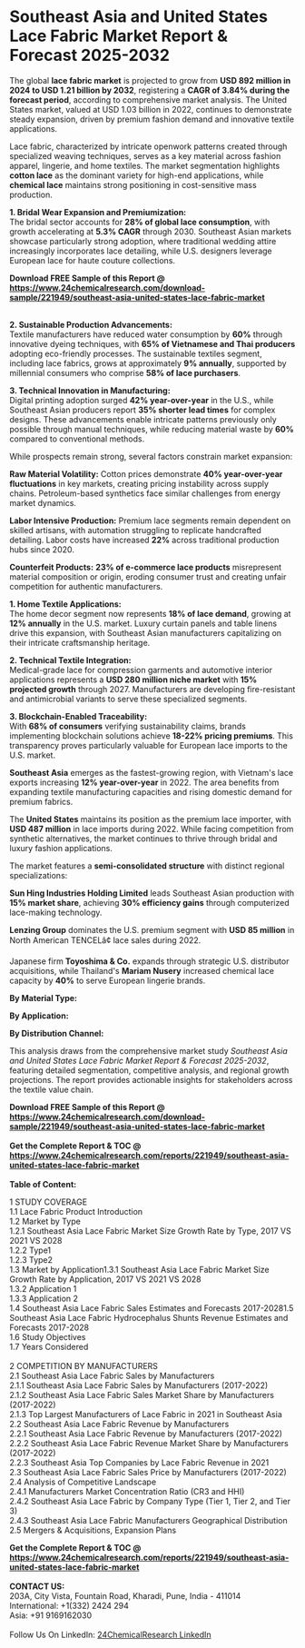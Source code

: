 <h1>Southeast Asia and United States Lace Fabric Market Report &amp; Forecast 2025-2032</h1><p>The global <strong>lace fabric market</strong> is projected to grow from <strong>USD 892 million in 2024 to USD 1.21 billion by 2032</strong>, registering a <strong>CAGR of 3.84% during the forecast period</strong>, according to comprehensive market analysis. The United States market, valued at USD 1.03 billion in 2022, continues to demonstrate steady expansion, driven by premium fashion demand and innovative textile applications.</p><p>Lace fabric, characterized by intricate openwork patterns created through specialized weaving techniques, serves as a key material across fashion apparel, lingerie, and home textiles. The market segmentation highlights <strong>cotton lace</strong> as the dominant variety for high-end applications, while <strong>chemical lace</strong> maintains strong positioning in cost-sensitive mass production.</p><p><strong>1. Bridal Wear Expansion and Premiumization:</strong><br>
The bridal sector accounts for <strong>28% of global lace consumption</strong>, with growth accelerating at <strong>5.3% CAGR</strong> through 2030. Southeast Asian markets showcase particularly strong adoption, where traditional wedding attire increasingly incorporates lace detailing, while U.S. designers leverage European lace for haute couture collections.</p><div><b>Download FREE Sample of this Report @ 
            <a href="https://www.24chemicalresearch.com/download-sample/221949/southeast-asia-united-states-lace-fabric-market">
            https://www.24chemicalresearch.com/download-sample/221949/southeast-asia-united-states-lace-fabric-market</a></b></div><br><p><strong>2. Sustainable Production Advancements:</strong><br>
Textile manufacturers have reduced water consumption by <strong>60%</strong> through innovative dyeing techniques, with <strong>65% of Vietnamese and Thai producers</strong> adopting eco-friendly processes. The sustainable textiles segment, including lace fabrics, grows at approximately <strong>9% annually</strong>, supported by millennial consumers who comprise <strong>58% of lace purchasers</strong>.</p><p><strong>3. Technical Innovation in Manufacturing:</strong><br>
Digital printing adoption surged <strong>42% year-over-year</strong> in the U.S., while Southeast Asian producers report <strong>35% shorter lead times</strong> for complex designs. These advancements enable intricate patterns previously only possible through manual techniques, while reducing material waste by <strong>60%</strong> compared to conventional methods.</p><p>While prospects remain strong, several factors constrain market expansion:</p><p><strong>Raw Material Volatility:</strong> Cotton prices demonstrate <strong>40% year-over-year fluctuations</strong> in key markets, creating pricing instability across supply chains. Petroleum-based synthetics face similar challenges from energy market dynamics.</p><p><strong>Labor Intensive Production:</strong> Premium lace segments remain dependent on skilled artisans, with automation struggling to replicate handcrafted detailing. Labor costs have increased <strong>22%</strong> across traditional production hubs since 2020.</p><p><strong>Counterfeit Products:</strong> <strong>23% of e-commerce lace products</strong> misrepresent material composition or origin, eroding consumer trust and creating unfair competition for authentic manufacturers.</p><p><strong>1. Home Textile Applications:</strong><br>
The home decor segment now represents <strong>18% of lace demand</strong>, growing at <strong>12% annually</strong> in the U.S. market. Luxury curtain panels and table linens drive this expansion, with Southeast Asian manufacturers capitalizing on their intricate craftsmanship heritage.</p><p><strong>2. Technical Textile Integration:</strong><br>
Medical-grade lace for compression garments and automotive interior applications represents a <strong>USD 280 million niche market</strong> with <strong>15% projected growth</strong> through 2027. Manufacturers are developing fire-resistant and antimicrobial variants to serve these specialized segments.</p><p><strong>3. Blockchain-Enabled Traceability:</strong><br>
With <strong>68% of consumers</strong> verifying sustainability claims, brands implementing blockchain solutions achieve <strong>18-22% pricing premiums</strong>. This transparency proves particularly valuable for European lace imports to the U.S. market.</p><p><strong>Southeast Asia</strong> emerges as the fastest-growing region, with Vietnam's lace exports increasing <strong>12% year-over-year</strong> in 2022. The area benefits from expanding textile manufacturing capacities and rising domestic demand for premium fabrics.</p><p>The <strong>United States</strong> maintains its position as the premium lace importer, with <strong>USD 487 million</strong> in lace imports during 2022. While facing competition from synthetic alternatives, the market continues to thrive through bridal and luxury fashion applications.</p><p>The market features a <strong>semi-consolidated structure</strong> with distinct regional specializations:</p><p><strong>Sun Hing Industries Holding Limited</strong> leads Southeast Asian production with <strong>15% market share</strong>, achieving <strong>30% efficiency gains</strong> through computerized lace-making technology.</p><p><strong>Lenzing Group</strong> dominates the U.S. premium segment with <strong>USD 85 million</strong> in North American TENCELâ¢ lace sales during 2022.</p><p>Japanese firm <strong>Toyoshima &amp; Co.</strong> expands through strategic U.S. distributor acquisitions, while Thailand's <strong>Mariam Nusery</strong> increased chemical lace capacity by <strong>40%</strong> to serve European lingerie brands.</p><p><strong>By Material Type:</strong></p><p><strong>By Application:</strong></p><p><strong>By Distribution Channel:</strong></p><p>This analysis draws from the comprehensive market study <em>Southeast Asia and United States Lace Fabric Market Report &amp; Forecast 2025-2032</em>, featuring detailed segmentation, competitive analysis, and regional growth projections. The report provides actionable insights for stakeholders across the textile value chain.</p><div><b>Download FREE Sample of this Report @ 
            <a href="https://www.24chemicalresearch.com/download-sample/221949/southeast-asia-united-states-lace-fabric-market">
            https://www.24chemicalresearch.com/download-sample/221949/southeast-asia-united-states-lace-fabric-market</a></b></div><br><div><b>Get the Complete Report & TOC @ 
            <a href="https://www.24chemicalresearch.com/reports/221949/southeast-asia-united-states-lace-fabric-market">
            https://www.24chemicalresearch.com/reports/221949/southeast-asia-united-states-lace-fabric-market</a></b></div><br>
            <b>Table of Content:</b><p>1 STUDY COVERAGE<br />
1.1 Lace Fabric Product Introduction<br />
1.2 Market by Type<br />
1.2.1 Southeast Asia Lace Fabric Market Size Growth Rate by Type, 2017 VS 2021 VS 2028<br />
1.2.2 Type1<br />
1.2.3 Type2<br />
1.3 Market by Application1.3.1 Southeast Asia Lace Fabric  Market Size Growth Rate by Application, 2017 VS 2021 VS 2028<br />
1.3.2 Application 1<br />
1.3.3 Application 2<br />
1.4 Southeast Asia Lace Fabric  Sales Estimates and Forecasts 2017-20281.5 Southeast Asia Lace Fabric Hydrocephalus Shunts Revenue Estimates and Forecasts 2017-2028<br />
1.6 Study Objectives<br />
1.7 Years Considered<br />
<br />
2 COMPETITION BY MANUFACTURERS<br />
2.1 Southeast Asia Lace Fabric Sales by Manufacturers<br />
2.1.1 Southeast Asia Lace Fabric Sales by Manufacturers (2017-2022)<br />
2.1.2 Southeast Asia Lace Fabric Sales Market Share by Manufacturers (2017-2022)<br />
2.1.3 Top Largest Manufacturers of  Lace Fabric in 2021 in Southeast Asia<br />
2.2 Southeast Asia Lace Fabric Revenue by Manufacturers<br />
2.2.1 Southeast Asia Lace Fabric Revenue by Manufacturers (2017-2022)<br />
2.2.2 Southeast Asia Lace Fabric Revenue Market Share by Manufacturers (2017-2022)<br />
2.2.3 Southeast Asia Top Companies by Lace Fabric Revenue in 2021<br />
2.3 Southeast Asia Lace Fabric Sales Price by Manufacturers (2017-2022)<br />
2.4 Analysis of Competitive Landscape<br />
2.4.1 Manufacturers Market Concentration Ratio (CR3 and HHI)<br />
2.4.2 Southeast Asia Lace Fabric by Company Type (Tier 1, Tier 2, and Tier 3)<br />
2.4.3 Southeast Asia Lace Fabric Manufacturers Geographical Distribution<br />
2.5 Mergers & Acquisitions, Expansion Plans</p><div><b>Get the Complete Report & TOC @ 
            <a href="https://www.24chemicalresearch.com/reports/221949/southeast-asia-united-states-lace-fabric-market">
            https://www.24chemicalresearch.com/reports/221949/southeast-asia-united-states-lace-fabric-market</a></b></div><br><b>CONTACT US:</b><br>
            203A, City Vista, Fountain Road, Kharadi, Pune, India - 411014<br>
            International: +1(332) 2424 294<br>
            Asia: +91 9169162030 <br><br>
            Follow Us On LinkedIn: <a href="https://www.linkedin.com/company/24chemicalresearch/">24ChemicalResearch LinkedIn</a>